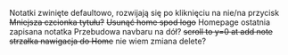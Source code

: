 Notatki zwinięte defaultowo, rozwijają się po kliknięciu na nie/na przycisk
~~Mniejsza czcionka tytułu?~~
~~Usunąć home spod logo~~
Homepage ostatnia zapisana notatka
Przebudowa navbaru na dół?
~~scroll to y=0 at add note~~
~~strzałka nawigacja do Home~~
nie wiem zmiana delete?